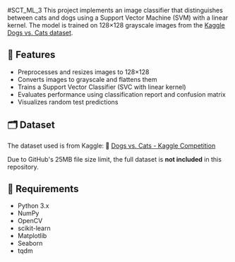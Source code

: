 #SCT_ML_3
This project implements an image classifier that distinguishes between cats and dogs using a Support Vector Machine (SVM) with a linear kernel. The model is trained on 128×128 grayscale images from the [Kaggle Dogs vs. Cats dataset](https://www.kaggle.com/competitions/dogs-vs-cats/data).

## 📌 Features
- Preprocesses and resizes images to 128×128
- Converts images to grayscale and flattens them
- Trains a Support Vector Classifier (SVC with linear kernel)
- Evaluates performance using classification report and confusion matrix
- Visualizes random test predictions

## 🗂️ Dataset
The dataset used is from Kaggle:
🔗 [Dogs vs. Cats - Kaggle Competition](https://www.kaggle.com/competitions/dogs-vs-cats/data)

Due to GitHub's 25MB file size limit, the full dataset is **not included** in this repository.  

## 🧪 Requirements
- Python 3.x
- NumPy
- OpenCV
- scikit-learn
- Matplotlib
- Seaborn
- tqdm
